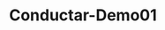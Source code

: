 ---
layout: default
category: bts
tags: ["Unity","brainwave","Neurosky","nodejs"]
video: "https://player.vimeo.com/video/90715129?badge=0&amp;autopause=0&amp;player_id=0&amp;app_id=72231"
title: "Conductar-Demo01"
thumbnail: "https://i.vimeocdn.com/video/469981639_295x166.jpg?r=pad"
---